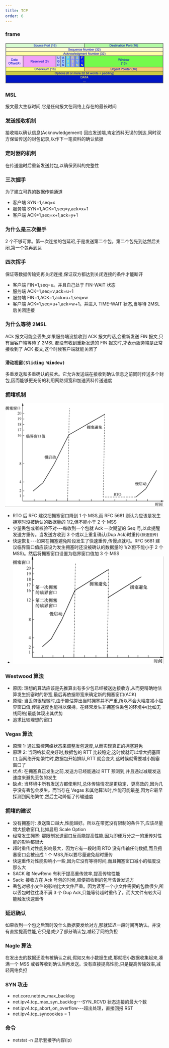 ```yaml
---
title: TCP
order: 6
---
```


### frame

![](../assets/network/tcpFrame.png)

### MSL

报文最⼤生存时间,它是任何报文在网络上存在的最长时间

### 发送接收机制

接收端以确认信息(Acknowledgement) 回应发送端,肯定资料无误的到达,同时双方保留传送的封包记录,以作下一笔资料的确认依据

### 定时器的机制

在传送逾时后重新发送封包,以确保资料的完整性

### 三次握手

为了建立可靠的数据传输通道

- 客户端 SYN=1,seq=x
- 服务端 SYN=1,ACK=1,seq=y,ack=x+1
- 客户端 ACK=1,seq=x+1,ack=y+1

### 为什么是三次握手

2 个不够可靠。第一次连接的包延迟,于是发送第二个包。第二个包先到达然后关闭,第一个包再到达

### 四次挥手

保证等数据传输完再关闭连接,保证双方都达到关闭连接的条件才能断开

- 客户端 FIN=1,seq=u。并且自己处于 FIN-WAIT 状态
- 服务端 ACK=1,seq=v,ack=u+1
- 服务端 FIN=1,ACK=1,ack=u+1,seq=w
- 客户端 ACK=1,seq=u+1,ack=w+1。并进入 TIME-WAIT 状态,当等待 2MSL 后关闭连接

### 为什么等待 2MSL

ACk 报文可能会丢失,如果服务端没接收到 ACK 报文的话,会重新发送 FIN 报文,只有当客户端等待了 2MSL 都没有收到重新发送的 FIN 报文时,才表示服务端是正常接收到了 ACK 报文,这个时候客户端就能关闭了

### `滑动视窗(Sliding Window)`

多重发送和多重确认的技术。它允许发送端在接收到确认信息之前同时传送多个封包,因而能够更充份的利用网路频宽和加速资料传送速度

### 拥堵机制

![](../assets/network/windowStart.png)

- RTO 后 RFC 建议把拥塞窗口降到 1 个 MSS,而 RFC 5681 则认为应该是发生拥塞时没被确认的数据量的 1/2,但不能小于 2 个 MSS
- 少量丢包或者校验不对---每收到一个包就 Ack 一次期望的 Seq 号,以此提醒发送方重传。当发送方收到 3 个或以上重复确认(Dup Ack)时重传(`快速重传`)
- 快速恢复---如果在拥塞避免阶段发生了快速重传,传慢点就可。RFC 5681 建议临界窗口值应该设为发生拥塞时还没被确认的数据量的 1/2(但不能小于 2 个 MSS)。然后将拥塞窗口设置为临界窗口值加 3 个 MSS
- ![](../assets/network/windowStartDrop.png)

### Westwood 算法

- 原因: 理想的算法应该是先推算出有多少包已经被送达接收方,从而更精确地估算发生拥塞时的带宽,最后再依据带宽来确定新的拥塞窗口(ACK)
- 原理: 当丢包很轻微时,由于能估算出当时拥塞并不严重,所以不会大幅度减小临界窗口值,传输速度也能得以保持。在经常发生非拥塞性丢包的环境中(比如无线网络)最能体现出其优势
- 追求比较理想的窗口

### Vegas 算法

- 原理 1: 通过监控网络状态来调整发包速度,从而实现真正的拥塞避免
- 原理 2: 当网络状况良好时,数据包的 RTT 比较稳定,这时候就可以增大拥塞窗口;当网络开始繁忙时,数据包开始排队,RTT 就会变大,这时候就需要减小拥塞窗口了
- 优点: 在拥塞真正发生之前,发送方已经能通过 RTT 预测到,并且通过减缓发送速度来避免丢包的发生
- 缺点: 当环境中所有发送方都使用时,总体传输情况是更稳定、更高效的,因为几乎没有丢包会发生。而当存在 Vegas 和其他算法时,性能可能最差,因为它最早探测到网络繁忙,然后主动降低了传输速度

### 拥堵的建议

- 没有拥塞时: 发送窗口越大,性能越好。所以在带宽没有限制的条件下,应该尽量增大接收窗口,比如启用 Scale Option
- 经常发生拥塞: 那限制发送窗口反而能提高性能,因为即便万分之一的重传对性能的影响都很大
- 超时重传对性能影响最大，因为它有一段时间 RTO 没有传输任何数据,而且拥塞窗口会被设成 1 个 MSS,所以要尽量避免超时重传
- 快速重传对性能影响小一些,因为它没有等待时间,而且拥塞窗口减小的幅度没那么大
- SACK 和 NewReno 有利于提高重传效率,提高传输性能
- Sack: 接收方在 Ack 号包的时候,顺便把收到的包号告诉发送方
- 丢包对极小文件的影响比大文件严重。因为读写一个小文件需要的包数很少,所以丢包时往往凑不满 3 个 Dup Ack,只能等待超时重传了。而大文件有较大可能触发快速重传

### 延迟确认

如果收到一个包之后暂时没什么数据要发给对方,那就延迟一段时间再确认。并没有直接提高性能,它只是减少了部分确认包,减轻了网络负担

### Nagle 算法

在发出去的数据还没有被确认之前,假如又有小数据生成,那就把小数据收集起来,凑满一个 MSS 或者等收到确认后再发送。没有直接提高性能,只是提高传输效率,减轻网络负担

### SYN 攻击

- net.core.netdev_max_backlog
- net.ipv4.tcp_max_syn_backlog---SYN_RCVD 状态连接的最大个数
- net.ipv4.tcp_abort_on_overflow---超出处理，直接回报 RST
- net.ipv4.tcp_syncookies = 1

### 命令

- netstat -n 显示套接字内容(ip)
